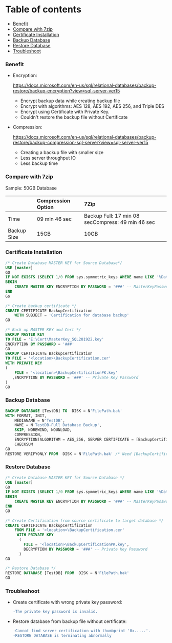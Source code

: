 Table of contents
=================
<!--ts-->   
   * [Benefit](#Benefit)  
   * [Compare with 7zip](#Compare-with-7zip)
   * [Certificate Installation](#Certificate-Installation)
   * [Backup Database](#Backup-Database)
   * [Restore Database](#Restore-Database)
   * [Troubleshoot](#Troubleshoot)
<!--te-->

### Benefit

- Encryption: 

  https://docs.microsoft.com/en-us/sql/relational-databases/backup-restore/backup-encryption?view=sql-server-ver15

  - Encrypt backup data while creating backup file
  - Encrypt with algorithms: AES 128, AES 192, AES 256, and Triple DES
  - Encrypt using Certificate with Private Key.
  - Couldn't restore the backup file without Certificate

- Compression: 

  https://docs.microsoft.com/en-us/sql/relational-databases/backup-restore/backup-compression-sql-server?view=sql-server-ver15

  - Creating a backup file with smaller size
  - Less server throughput IO
  - Less backup time 

### Compare with 7zip 

Sample: 50GB Database

|             | Compression Option | 7Zip                                              |
| :---------- | :----------------- | :------------------------------------------------ |
| Time        | 09 min 46 sec      | Backup Full: 17 min 08 secCompress: 49 min 46 sec |
| Backup Size | 15GB               | 10GB                                              |

### Certificate Installation

```sql
/* Create Database MASTER KEY for Source Database*/
USE [master]
GO
IF NOT EXISTS (SELECT 1/0 FROM sys.symmetric_keys WHERE name LIKE '%DatabaseMasterKey%')
BEGIN
    CREATE MASTER KEY ENCRYPTION BY PASSWORD = '###' -- MasterKeyPassword
END
Go
 
/* Create backup certificate */
CREATE CERTIFICATE BackupCertification
    WITH SUBJECT = 'Certification for database backup'
GO
 
/* Back up MASTER KEY and Cert */
BACKUP MASTER KEY
TO FILE = 'E:\Cert\MasterKey_SQL201922.key'
ENCRYPTION BY PASSWORD = '###'
GO
BACKUP CERTIFICATE BackupCertification
TO FILE = '<location>\BackupCertification.cer'
WITH PRIVATE KEY
(
    FILE = '<location>\BackupCertificationPK.key'
   ,ENCRYPTION BY PASSWORD = '###' -- Private Key Password
)
GO
```

### Backup Database

```sql
BACKUP DATABASE [TestDB] TO  DISK = N'FilePath.bak'
WITH FORMAT, INIT, 
    MEDIANAME = N'TestDB', 
    NAME = N'TestDB-Full Database Backup',
    SKIP, NOREWIND, NOUNLOAD,
    COMPRESSION,
    ENCRYPTION(ALGORITHM = AES_256, SERVER CERTIFICATE = [BackupCertification]),
    CHECKSUM
GO
RESTORE VERIFYONLY FROM  DISK = N'FilePath.bak' /* Need [BackupCertification] installed on SQL SERVER */
```

### Restore Database

```sql
/* Create Database MASTER KEY for Source Database */
USE [master]
GO
IF NOT EXISTS (SELECT 1/0 FROM sys.symmetric_keys WHERE name LIKE '%DatabaseMasterKey%')
BEGIN
    CREATE MASTER KEY ENCRYPTION BY PASSWORD = '###' -- MasterKeyPassword, doesn't need to be the same with master key on source database
END
GO
 
/* Create Certification from source certificate to target database */
CREATE CERTIFICATE BackupCertification
    FROM FILE = '<location>\BackupCertification.cer'
     WITH PRIVATE KEY
      (
        FILE = '<location>\BackupCertificationPK.key',
        DECRYPTION BY PASSWORD = '###' -- Private Key Password
      )
GO
 
/* Restore Database */
RESTORE DATABASE [TestDB] FROM  DISK = N'FilePath.bak'
GO
```

### Troubleshoot

- Create certificate with wrong private key password: 

  ``` diff
  -The private key password is invalid.
  ```

- Restore database from backup file without certificate:

  ```diff
  -Cannot find server certification with thumbprint '0x.....'.
  -RESTORE DATABASE is terminating abnormally
  ```

  
